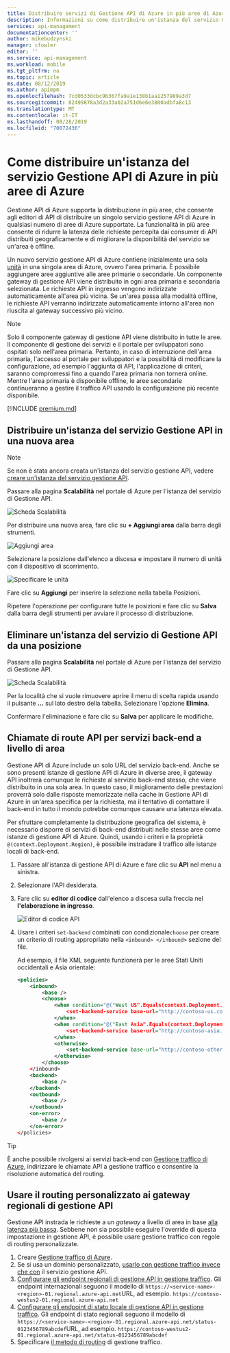 ```yaml
---
title: Distribuire servizi di Gestione API di Azure in più aree di Azure | Documentazione Microsoft
description: Informazioni su come distribuire un'istanza del servizio Gestione API di Azure in più aree di Azure.
services: api-management
documentationcenter: ''
author: mikebudzynski
manager: cfowler
editor: ''
ms.service: api-management
ms.workload: mobile
ms.tgt_pltfrm: na
ms.topic: article
ms.date: 08/12/2019
ms.author: apimpm
ms.openlocfilehash: 7cd0533dcbc9b367fa9a1e138b1aa1257989a3d7
ms.sourcegitcommit: 82499878a3d2a33a02a751d6e6e3800adbfa8c13
ms.translationtype: MT
ms.contentlocale: it-IT
ms.lasthandoff: 08/28/2019
ms.locfileid: "70072436"
---
```

# <a name="how-to-deploy-an-azure-api-management-service-instance-to-multiple-azure-regions"></a>Come distribuire un'istanza del servizio Gestione API di Azure in più aree di Azure

Gestione API di Azure supporta la distribuzione in più aree, che consente agli editori di API di distribuire un singolo servizio gestione API di Azure in qualsiasi numero di aree di Azure supportate. La funzionalità in più aree consente di ridurre la latenza delle richieste percepita dai consumer di API distribuiti geograficamente e di migliorare la disponibilità del servizio se un'area è offline.

Un nuovo servizio gestione API di Azure contiene inizialmente una sola [unità][unit] in una singola area di Azure, ovvero l'area primaria. È possibile aggiungere aree aggiuntive alle aree primarie o secondarie. Un componente gateway di gestione API viene distribuito in ogni area primaria e secondaria selezionata. Le richieste API in ingresso vengono indirizzate automaticamente all'area più vicina. Se un'area passa alla modalità offline, le richieste API verranno indirizzate automaticamente intorno all'area non riuscita al gateway successivo più vicino.

> [!NOTE]
> Solo il componente gateway di gestione API viene distribuito in tutte le aree. Il componente di gestione dei servizi e il portale per sviluppatori sono ospitati solo nell'area primaria. Pertanto, in caso di interruzione dell'area primaria, l'accesso al portale per sviluppatori e la possibilità di modificare la configurazione, ad esempio l'aggiunta di API, l'applicazione di criteri, saranno compromessi fino a quando l'area primaria non tornerà online. Mentre l'area primaria è disponibile offline, le aree secondarie continueranno a gestire il traffico API usando la configurazione più recente disponibile.

[!INCLUDE [premium.md](../../includes/api-management-availability-premium.md)]

## <a name="add-region"></a>Distribuire un'istanza del servizio Gestione API in una nuova area

> [!NOTE]
> Se non è stata ancora creata un'istanza del servizio gestione API, vedere [creare un'istanza del servizio gestione API][create an api management service instance].

Passare alla pagina **Scalabilità** nel portale di Azure per l'istanza del servizio di Gestione API.

![Scheda Scalabilità][api-management-scale-service]

Per distribuire una nuova area, fare clic su **+ Aggiungi area** dalla barra degli strumenti.

![Aggiungi area][api-management-add-region]

Selezionare la posizione dall'elenco a discesa e impostare il numero di unità con il dispositivo di scorrimento.

![Specificare le unità][api-management-select-location-units]

Fare clic su **Aggiungi** per inserire la selezione nella tabella Posizioni.

Ripetere l'operazione per configurare tutte le posizioni e fare clic su **Salva** dalla barra degli strumenti per avviare il processo di distribuzione.

## <a name="remove-region"> </a>Eliminare un'istanza del servizio di Gestione API da una posizione

Passare alla pagina **Scalabilità** nel portale di Azure per l'istanza del servizio di Gestione API.

![Scheda Scalabilità][api-management-scale-service]

Per la località che si vuole rimuovere aprire il menu di scelta rapida usando il pulsante **...** sul lato destro della tabella. Selezionare l'opzione **Elimina**.

Confermare l'eliminazione e fare clic su **Salva** per applicare le modifiche.

## <a name="route-backend"> </a>Chiamate di route API per servizi back-end a livello di area

Gestione API di Azure include un solo URL del servizio back-end. Anche se sono presenti istanze di gestione API di Azure in diverse aree, il gateway API inoltrerà comunque le richieste al servizio back-end stesso, che viene distribuito in una sola area. In questo caso, il miglioramento delle prestazioni proverrà solo dalle risposte memorizzate nella cache in Gestione API di Azure in un'area specifica per la richiesta, ma il tentativo di contattare il back-end in tutto il mondo potrebbe comunque causare una latenza elevata.

Per sfruttare completamente la distribuzione geografica del sistema, è necessario disporre di servizi di back-end distribuiti nelle stesse aree come istanze di gestione API di Azure. Quindi, usando i criteri e la proprietà `@(context.Deployment.Region)`, è possibile instradare il traffico alle istanze locali di back-end.

1. Passare all'istanza di gestione API di Azure e fare clic su **API** nel menu a sinistra.
2. Selezionare l'API desiderata.
3. Fare clic su **editor di codice** dall'elenco a discesa sulla freccia nel **l'elaborazione in ingresso**.

    ![Editor di codice API](./media/api-management-howto-deploy-multi-region/api-management-api-code-editor.png)

4. Usare i criteri `set-backend` combinati con condizionale`choose` per creare un criterio di routing appropriato nella `<inbound> </inbound>` sezione del file.

    Ad esempio, il file XML seguente funzionerà per le aree Stati Uniti occidentali e Asia orientale:

    ```xml
    <policies>
        <inbound>
            <base />
            <choose>
                <when condition="@("West US".Equals(context.Deployment.Region, StringComparison.OrdinalIgnoreCase))">
                    <set-backend-service base-url="http://contoso-us.com/" />
                </when>
                <when condition="@("East Asia".Equals(context.Deployment.Region, StringComparison.OrdinalIgnoreCase))">
                    <set-backend-service base-url="http://contoso-asia.com/" />
                </when>
                <otherwise>
                    <set-backend-service base-url="http://contoso-other.com/" />
                </otherwise>
            </choose>
        </inbound>
        <backend>
            <base />
        </backend>
        <outbound>
            <base />
        </outbound>
        <on-error>
            <base />
        </on-error>
    </policies>
    ```

> [!TIP]
> È anche possibile rivolgersi ai servizi back-end con [Gestione traffico di Azure](https://azure.microsoft.com/services/traffic-manager/), indirizzare le chiamate API a gestione traffico e consentire la risoluzione automatica del routing.

## <a name="custom-routing"> </a>Usare il routing personalizzato ai gateway regionali di gestione API

Gestione API instrada le richieste a un _gateway_ a livello di area in base [alla latenza più bassa](../traffic-manager/traffic-manager-routing-methods.md#performance). Sebbene non sia possibile eseguire l'override di questa impostazione in gestione API, è possibile usare gestione traffico con regole di routing personalizzate.

1. Creare [Gestione traffico di Azure](https://azure.microsoft.com/services/traffic-manager/).
1. Se si usa un dominio personalizzato, [usarlo con gestione traffico invece che con](../traffic-manager/traffic-manager-point-internet-domain.md) il servizio gestione API.
1. [Configurare gli endpoint regionali di gestione API in gestione traffico](../traffic-manager/traffic-manager-manage-endpoints.md). Gli endpoint internazionali seguono il modello di `https://<service-name>-<region>-01.regional.azure-api.net`URL, ad esempio. `https://contoso-westus2-01.regional.azure-api.net`
1. [Configurare gli endpoint di stato locale di gestione API in gestione traffico](../traffic-manager/traffic-manager-monitoring.md). Gli endpoint di stato regionali seguono il modello di `https://<service-name>-<region>-01.regional.azure-api.net/status-0123456789abcdef`URL, ad esempio. `https://contoso-westus2-01.regional.azure-api.net/status-0123456789abcdef`
1. Specificare [il metodo di routing](../traffic-manager/traffic-manager-routing-methods.md) di gestione traffico.

[api-management-management-console]: ./media/api-management-howto-deploy-multi-region/api-management-management-console.png
[api-management-scale-service]: ./media/api-management-howto-deploy-multi-region/api-management-scale-service.png
[api-management-add-region]: ./media/api-management-howto-deploy-multi-region/api-management-add-region.png
[api-management-select-location-units]: ./media/api-management-howto-deploy-multi-region/api-management-select-location-units.png
[api-management-remove-region]: ./media/api-management-howto-deploy-multi-region/api-management-remove-region.png
[create an api management service instance]: get-started-create-service-instance.md
[get started with azure api management]: get-started-create-service-instance.md
[deploy an api management service instance to a new region]: #add-region
[delete an api management service instance from a region]: #remove-region
[unit]: https://azure.microsoft.com/pricing/details/api-management/
[premium]: https://azure.microsoft.com/pricing/details/api-management/
